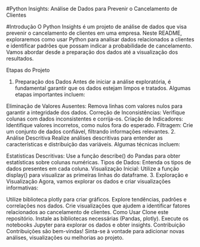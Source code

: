 #Python Insights: Análise de Dados para Prevenir o Cancelamento de Clientes

#Introdução
O Python Insights é um projeto de análise de dados que visa prevenir o cancelamento de clientes em uma empresa. Neste README, exploraremos como usar Python para analisar dados relacionados a clientes e identificar padrões que possam indicar a probabilidade de cancelamento. Vamos abordar desde a preparação dos dados até a visualização dos resultados.

Etapas do Projeto
1. Preparação dos Dados
Antes de iniciar a análise exploratória, é fundamental garantir que os dados estejam limpos e tratados. Algumas etapas importantes incluem:

Eliminação de Valores Ausentes: Remova linhas com valores nulos para garantir a integridade dos dados.
Correção de Inconsistências: Verifique colunas com dados inconsistentes e corrija-os.
Criação de Indicadores: Identifique valores incorretos, como nulos fora do esperado.
Filtragem: Crie um conjunto de dados confiável, filtrando informações relevantes.
2. Análise Descritiva
Realize análises descritivas para entender as características e distribuição das variáveis. Algumas técnicas incluem:

Estatísticas Descritivas: Use a função describe() do Pandas para obter estatísticas sobre colunas numéricas.
Tipos de Dados: Entenda os tipos de dados presentes em cada coluna.
Visualização Inicial: Utilize a função display() para visualizar as primeiras linhas do dataframe.
3. Exploração e Visualização
Agora, vamos explorar os dados e criar visualizações informativas:

Utilize biblioteca plotly para criar gráficos.
Explore tendências, padrões e correlações nos dados.
Crie visualizações que ajudem a identificar fatores relacionados ao cancelamento de clientes.
Como Usar
Clone este repositório.
Instale as bibliotecas necessárias (Pandas, plotly).
Execute os notebooks Jupyter para explorar os dados e obter insights.
Contribuição
Contribuições são bem-vindas! Sinta-se à vontade para adicionar novas análises, visualizações ou melhorias ao projeto.
